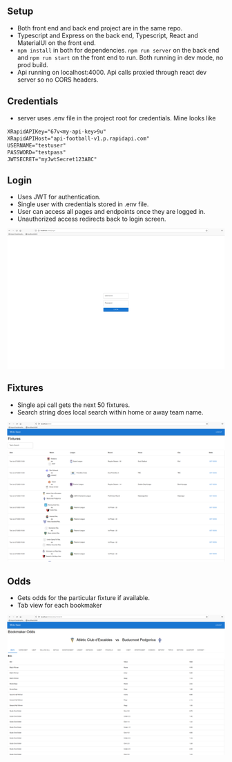 ## Setup
- Both front end and back end project are in the same repo.
- Typescript and Express on the back end, Typescript, React and MaterialUI on the front end.
- ```npm install``` in both for dependencies. ```npm run server``` on the back end and ```npm run start``` on the front end to run. Both running in dev mode, no prod build.
- Api running on localhost:4000. Api calls proxied through react dev server so no CORS headers.

## Credentials
- server uses .env file in the project root for credentials. Mine looks like   
```
XRapidAPIKey="67v<my-api-key>9u"
XRapidAPIHost="api-football-v1.p.rapidapi.com"
USERNAME="testuser"
PASSWORD="testpass"
JWTSECRET="myJwtSecret123ABC"
```

## Login
- Uses JWT for authentication.
- Single user with credentials stored in .env file.
- User can access all pages and endpoints once they are logged in.
- Unauthorized access redirects back to login screen.

![Login](login.png)

## Fixtures
- Single api call gets the next 50 fixtures.
- Search string does local search within home or away team name.

![Fixtures](fixtures.png)

## Odds
- Gets odds for the particular fixture if available.
- Tab view for each bookmaker

![Odds](odds.png)
